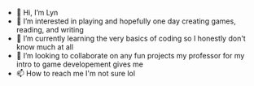 - 👋 Hi, I’m Lyn
- 👀 I’m interested in playing and hopefully one day creating games, reading, and writing
- 🌱 I’m currently learning the very basics of coding so I honestly don't know much at all
- 💞️ I’m looking to collaborate on any fun projects my professor for my intro to game developement gives me
- 📫 How to reach me I'm not sure lol

<!---
joriascos/joriascos is a ✨ special ✨ repository because its `README.md` (this file) appears on your GitHub profile.
You can click the Preview link to take a look at your changes.
--->
